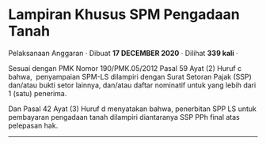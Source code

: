 Lampiran Khusus SPM Pengadaan Tanah
===================================

Pelaksanaan Anggaran · Dibuat **17 DECEMBER 2020** · Dilihat **339 kali** ·

Sesuai dengan PMK Nomor 190/PMK.05/2012 Pasal 59 Ayat (2) Huruf c bahwa,  penyampaian SPM-LS dilampiri dengan Surat Setoran Pajak (SSP) dan/atau bukti setor lainnya, dan/atau daftar nominatif untuk yang lebih dari 1 (satu) penerima.

  

Dan Pasal 42 Ayat (3) Huruf d menyatakan bahwa, penerbitan SPP LS untuk pembayaran pengadaan tanah dilampiri diantaranya SSP PPh final atas pelepasan hak.

  
  
  

* * *